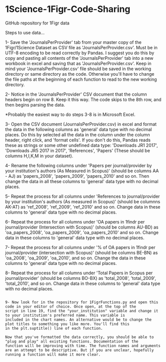 # 1Science-1Figr-Code-Sharing


GitHub repository for 1Figr data


Steps to use data...

1- Save the 'JournalsPerProvider' tab from your master copy of the 1Figr/1Science Dataset as CSV file as 'JournalsPerProvider.csv'.  Must be in 
UTF-8 encoding to be read correctly by Pandas. I suggest you do this by copy and pasting all contents of the 'JournalsPerProvider' tab into a new workbook in excel and saving that as 'JournalsPerProvider.csv'. Keep in mind 
your 'JournalsPerProvider.csv' file should be saved in the working directory or same directory as the code. Otherwise you'll have to change the file paths at the beginning of each function to read to the new working directory.

2- Notice in the 'JournalsPerProvider' CSV document that the column headers begin on row 8. Keep it this way. The code 
skips to the 8th row, and then begins parsing the data.

*Probably the easiest way to do steps 3-8 is in Microsoft Excel. 

3- Open the CSV document (JournalsPerProvider.csv) in excel and 
format the data in the following columns as 'general' data type with no decimal places. Do this by selected all the data in 
the column under the column header, right click, and 'format cells'. If you don't do this, Pandas reads these as strings or 
some other undefined data type:
'Downloads JR1 2017', 'Downloads JR5 2017 in 2017', 'References', 'Papers' (These should be columns H,I,K,M in your dataset).

4- Rename the following columns under 'Papers per journal/provider by your institution's authors (As Measured in Scopus)' 
(should be columns AA - AJ) as 'papers_2008', 'papers_2009', 'papers_2010' and so on. Then change the data in all these 
columns to 'general' data type with no decimal places.

5- Repeat the process for all columns under 'References to journal/provider by your institution's authors (As measured in 
Scopus)' (should be columnns AK-AT) as 'ref_2008', 'ref_2009', 'ref_2010' and so on. Change data in these columns to 
'general' data type with no decimal places.

6- Repeat the process for all columns under 'OA papers in 1findr per journal/provider (Intersection with Scopus)' (should be 
columns AU-BD) as 'oa_papers_2008', 'oa_papers_2009', 'oa_papers_2010' and so on. Change data in these columns to 'general' 
data type with no decimal places.

7- Repeat the process for all columns under '% of OA papers in 1findr per journal/provider (intersection with Scopus)' (should 
be columns BE-BN) as 'oa_2008', 'oa_2009', 'oa_2010', and so on. Change the data in these columns to 'general' data type with 
no decimal places.

8- Repeat the process for all columns under 'Total Papers in Scopus per journal/provider' (should be columns BO-BX) as 
'total_2008', 'total_2009', 'total_2010', and so on. Change data in these columns to 'general' data type with no decimal 
places. 

~~~

9- Now look for in the repository for 1FigrFunctions.py and open this code in your editor of choice. Once open, at the top of the 
script in line 19, find the "your_institution" variable and change it to your institution's preferred name. This variable is 
included in the chart names. An alternative would be to change the plot titles to something you like more. You'll find this 
in the plt.suptitle() line of each function.

Now that you've formatted the data correctly, you should be able to "plug and play" all existing functions. Documentation of the
function will be improving with time. The function names and arguments are an attempt to be descriptive. But if you are unclear, hopefully 
running a function will make it more clear. 
